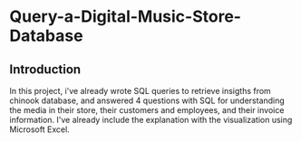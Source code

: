 # Query-a-Digital-Music-Store-Database
## Introduction
In this project, i've already wrote SQL queries to retrieve insigths from chinook database, and answered 4 questions with SQL for understanding the media in their store, their customers and employees, and their invoice information. I've already include the explanation with the visualization using Microsoft Excel.
